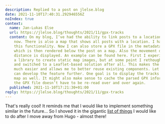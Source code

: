 ```yaml
---
description: Replied to a post on jlelse.blog
date: 2021-11-10T17:40:31.292946556Z
noIndex: true
context:
  name: Jan-Lukas Else
  url: https://jlelse.blog/thoughts/2021/11/gpx-tracks
  content: On my blog, I’ve had the ability to link posts to a location for some time
    now. There is also a map that shows all posts with a location. I have now extended
    this functionality. Now I can also store a GPX file in the metadata of a post,
    which is then rendered below the post on a map. Also the movement duration and
    distance is displayed. An example can be found here. First I experimented with
    a library to create static map images, but at some point I rethought my implementation
    and switched to a Leaflet-based solution after all. This makes the whole feature
    much easier and allows me to better reuse existing components. Let’s see how I
    can develop the feature further. One goal is to display the tracks on the combined
    map as well. It might also make sense to cache the parsed GPX information so that
    the GPX file doesn’t have to be re-read over and over again.
  published: 2021-11-10T17:21:30+01:00
reply: https://jlelse.blog/thoughts/2021/11/gpx-tracks
---
```


That's really cool! It reminds me that I would like to implement something similar in the future... So I shoved it in the gigantic [list of things](https://github.com/hacdias/eagle/issues/34) I would like to do after I move away from Hugo - almost there!
